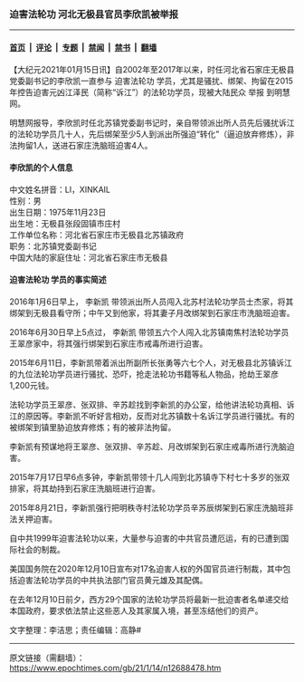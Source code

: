 ### 迫害法轮功 河北无极县官员李欣凯被举报

---

#### [首页](../../../..?n12688478) &nbsp;|&nbsp; [评论](../../../../../epoch-comment?n12688478) &nbsp;|&nbsp; [专题](../../../../../epoch-special?n12688478) &nbsp;|&nbsp; [禁闻](../../../../../epoch-news?n12688478) &nbsp;|&nbsp; [禁书](../../../../../books?n12688478) &nbsp;|&nbsp; [翻墙](https://github.com/gfw-breaker/nogfw/blob/master/README.md?n12688478)


<div class="post_content" id="artbody" itemprop="articleBody">
 <!-- article content begin -->
 <p>
  【大纪元2021年01月15日讯】自2002年至2017年以来，时任河北省石家庄无极县党委副书记的李欣凯一直参与
  <ok href="https://www.epochtimes.com/gb/tag/%E8%BF%AB%E5%AE%B3%E6%B3%95%E8%BD%AE%E5%8A%9F.html">
   迫害法轮功
  </ok>
  学员，尤其是骚扰、绑架、拘留在2015年控告迫害元凶江泽民（简称“诉江”）的法轮功学员，现被大陆民众
  <ok href="https://www.epochtimes.com/gb/tag/%E4%B8%BE%E6%8A%A5.html">
   举报
  </ok>
  到明慧网。
 </p>
 <p>
  明慧网报导，李欣凯时任北苏镇党委副书记时，亲自带领派出所人员先后骚扰诉江的法轮功学员几十人，先后绑架至少5人到派出所强迫“转化”（逼迫放弃修炼），非法拘留1人，送进石家庄洗脑班迫害4人。
 </p>
 <h4>
  <b>
   李欣凯的个人信息
  </b>
 </h4>
 <p>
  中文姓名拼音：LI，XINKAIL
  <br/>
  性别：男
  <br/>
  出生日期：1975年11月23日
  <br/>
  出生地：无极县张段固镇市庄村
  <br/>
  工作单位名称：河北省石家庄市无极县北苏镇政府
  <br/>
  职务：北苏镇党委副书记
  <br/>
  中国大陆的家庭住址：河北省石家庄市无极县
 </p>
 <h4>
  <b>
   <ok href="https://www.epochtimes.com/gb/tag/%E8%BF%AB%E5%AE%B3%E6%B3%95%E8%BD%AE%E5%8A%9F.html">
    迫害法轮功
   </ok>
   学员的事实简述
  </b>
 </h4>
 <p>
  2016年1月6日早上，
  <ok href="https://www.epochtimes.com/gb/tag/%E6%9D%8E%E6%96%B0%E5%87%AF.html">
   李新凯
  </ok>
  带领派出所人员闯入北苏村法轮功学员士杰家，将其绑架到无极县看守所；中午又到他家，将其妻子月改绑架到石家庄市洗脑班迫害。
 </p>
 <p>
  2016年6月30日早上5点过，
  <ok href="https://www.epochtimes.com/gb/tag/%E6%9D%8E%E6%96%B0%E5%87%AF.html">
   李新凯
  </ok>
  带领五六个人闯入北苏镇南焦村法轮功学员王翠彦家中，将其强行绑架到石家庄市戒毒所进行迫害。
 </p>
 <p>
  2015年6月11日，李新凯带着派出所副所长张勇等六七个人，对无极县北苏镇诉江的九位法轮功学员进行骚扰、恐吓，抢走法轮功书籍等私人物品，抢劫王翠彦1,200元钱。
 </p>
 <p>
  法轮功学员王翠彦、张双排、辛苏趁找到李新凯的办公室，给他讲法轮功真相、诉江的原因等。李新凯不听好言相劝，反而对北苏镇数十名诉江学员进行骚扰。有的被绑架到镇里胁迫放弃修炼；有的被非法拘留。
 </p>
 <p>
  李新凯有预谋地将王翠彦、张双排、辛苏趁、月改绑架到石家庄戒毒所进行洗脑迫害。
 </p>
 <p>
  2015年7月17日早6点多钟，李新凯带领十几人闯到北苏镇寺下村七十多岁的张双排家，将其劫持到石家庄洗脑班进行迫害。
 </p>
 <p>
  2015年8月21日，李新凯强行把明秩寺村法轮功学员辛苏辰绑架到石家庄洗脑班非法关押迫害。
 </p>
 <p>
  自中共1999年迫害法轮功以来，大量参与迫害的中共官员遭厄运，有的已遭到国际社会的制裁。
 </p>
 <p>
  美国国务院在2020年12月10日宣布对17名迫害人权的外国官员进行制裁，其中包括迫害法轮功学员的中共执法部门官员黄元雄及其配偶。
 </p>
 <p>
  在去年12月10日前夕，西方29个国家的法轮功学员将最新一批迫害者名单递交给本国政府，要求依法禁止这些恶人及其家属入境，甚至冻结他们的资产。
 </p>
 <p>
  文字整理：李洁思；责任编辑：高静#
 </p>
 <!-- article content end -->
 <div id="below_article_ad">
 </div>
</div>


---

原文链接（需翻墙）：https://www.epochtimes.com/gb/21/1/14/n12688478.htm